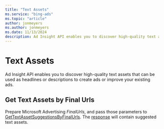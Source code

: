 ```yaml
---
title: "Text Assets"
ms.service: "bing-ads"
ms.topic: "article"
author: jonmeyers
ms.author: jonmeyers
ms.date: 11/13/2024
description: Ad Insight API enables you to discover high-quality text assets which can be used as headlines or descriptions to create ads or improve your existing ads. 
---
```

# Text Assets
Ad Insight API enables you to discover high-quality text assets that can be used as headlines or descriptions to create ads or improve your existing ads. 

## <a name="gettextassetsbyfinalurls"></a>Get Text Assets by Final Urls
Prepare Microsoft Advertising *FinalUrls*, and pass those parameters to [GetTextAssetSuggestionsByFinalUrls](../ad-insight-service/gettextassetsuggestionsbyfinalurls.md). The [response](../ad-insight-service/gettextassetsuggestionsbyfinalurls.md#response-soap) will contain suggested text assets.